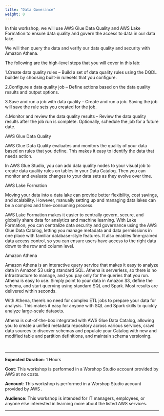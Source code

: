 ```yaml
---
title: "Data Goverance"
weight: 0
---
```


In this workshop, we will use AWS Glue Data Quality and AWS Lake Formation to ensure data quality and govern the access to data in our data lake. 

We will then query the data and verify our data quality and security with Amazon Athena.

The following are the high-level steps that you will cover in this lab:

1.Create data quality rules – Build a set of data quality rules using the DQDL builder by choosing built-in rulesets that you configure.

2.Configure a data quality job – Define actions based on the data quality results and output options.

3.Save and run a job with data quality – Create and run a job. Saving the job will save the rule sets you created for the job.

4.Monitor and review the data quality results – Review the data quality results after the job run is complete. Optionally, schedule the job for a future date.

AWS Glue Data Quality

AWS Glue Data Quality evaluates and monitors the quality of your data based on rules that you define. This makes it easy to identify the data that needs action. 

In AWS Glue Studio, you can add data quality nodes to your visual job to create data quality rules on tables in your Data Catalog. Then you can monitor and evaluate changes to your data sets as they evolve over time.

AWS Lake Formation

Moving your data into a data lake can provide better flexibility, cost savings, and scalability. However, manually setting up and managing data lakes can be a complex and time-consuming process. 

AWS Lake Formation makes it easier to centrally govern, secure, and globally share data for analytics and machine learning. With Lake Formation, you can centralize data security and governance using the AWS Glue Data Catalog, letting you manage metadata and data permissions in one place with familiar database-style features. It also enables fine-grained data access control, so you can ensure users have access to the right data down to the row and column level.

Amazon Athena

Amazon Athena is an interactive query service that makes it easy to analyze data in Amazon S3 using standard SQL. Athena is serverless, so there is no infrastructure to manage, and you pay only for the queries that you run. Athena is easy to use. Simply point to your data in Amazon S3, define the schema, and start querying using standard SQL and Spark. Most results are delivered within seconds. 

With Athena, there’s no need for complex ETL jobs to prepare your data for analysis. This makes it easy for anyone with SQL and Spark skills to quickly analyze large-scale datasets. 

Athena is out-of-the-box integrated with AWS Glue Data Catalog, allowing you to create a unified metadata repository across various services, crawl data sources to discover schemas and populate your Catalog with new and modified table and partition definitions, and maintain schema versioning.

</br>


---

**Expected Duration**: 1 Hours

**Cost**:  This workshop is performed in a Worshop Studio account provided by AWS at no costs.

**Account**: This workshop is performed in a Worshop Studio account provided by AWS .

**Audience**: This workshop is intended for IT managers, employees, or anyone else interested in learning more about the listed AWS services.

---















